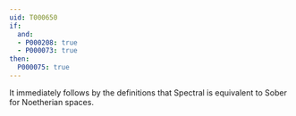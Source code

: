 ```yaml
---
uid: T000650
if:
  and:
  - P000208: true
  - P000073: true
then:
  P000075: true
---
```


It immediately follows by the definitions that Spectral is equivalent to Sober for Noetherian spaces.

